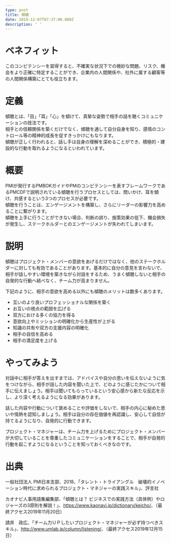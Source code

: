 ```yaml
---
type: post
title: 傾聴
date: 2019-12-07T07:37:00.000Z
description: ' '
---
```

# ベネフィット

このコンピテンシーを習得すると、不確実な状況下での微妙な問題、リスク、機会をより正確に特定することができ、企業内の人間関係や、社外に属する顧客等の人間関係構築にとても役立ちます。

# 定義

傾聴とは、「目」「耳」「心」を傾けて、真摯な姿勢で相手の話を聴くコミュニケーションの技法です。\
相手との信頼関係を築くだけでなく、傾聴を通して自分自身を知り、感情のコントロール等の精神的成長を促すきっかけにもなります。\
傾聴が正しく行われると、話し手は自身の理解を深めることができ、積極的・建設的な行動を取れるようになるといわれています。

# 概要

PMIが発行するPMBOKガイドやPMのコンピテンシーを表すフレームワークであるPMCDFで説明されている傾聴を行うプロセスとしては、問いかけ、耳を傾け、共感するという3つのプロセスが必要です。\
傾聴を行うことは、エンゲージメントを構築し、さらにリーダーの影響力を高めることに繋がります。\
傾聴を上手に行うことができない場合、判断の誤り、施策効果の低下、機会損失が発生し、ステークホルダーとのエンゲージメントが失われてしまいます。

# 説明

傾聴はプロジェクト・メンバーの意欲をあげるだけではなく、他のステークホルダーに対しても有効であることがあります。基本的に自分の意見を言わないで、相手が話しやすい環境を築きながら対話をするため、うまく傾聴しないと相手の自発的な行動へ結べなく、チーム力が高まりません。

下記のように、相手の意欲を高める以外にも傾聴のメリットは数多くあります。

* 互いのより良いプロフェッショナルな関係を築く
* お互いの視点の範囲を広げる
* 双方における多くの協力を得る
* 意欲向上やミッションの明確化から生産性が上がる
* 知識の共有や双方の支援内容の明確化
* 相手の自信を高める
* 相手の満足度を上げる

# やってみよう

対話中に相手が答えを出すまでは、アドバイスや自分の思いを伝えないように気をつけながら、相手が話した内容を聞いた上で、どのように感じたかについて相手に伝えましょう。相手は聞いてもらっているという安心感から新たな反応を示し、より深く考えるようになる効果があります。

話した内容や行動について褒めることや評価をしないで、相手の内心に秘めた思いや情熱を認知しましょう。相手は自分の存在価値を再認識し、安心して自信が持てるようになり、自発的に行動できます。

プロジェクト・マネジャーは、チーム力を上げるためにプロジェクト・メンバーが大切していることを尊重したコミュニケーションをすることで、相手が自発的行動を起こすようになるということを知っておくべきなのです。

# 出典

一般社団法人 PMI日本支部、2018、「タレント・トライアングル　破壊的イノベーション時代に求められるプロジェクト・マネジャーの実践スキル」、評言社

カオナビ人事用語集編集部、「傾聴とは？ ビジネスでの実践方法（具体例）やロジャーズの3原則を解説！」、<https://www.kaonavi.jp/dictionary/keicho/>、（最終アクセス2019年11月20日）

請井　政広、「チーム力ＵＰしたいプロジェクト・マネジャーが必ず持つべきスキル」、<http://www.umlab.jp/column/listening/>、（最終アクセス2019年12月15日）
